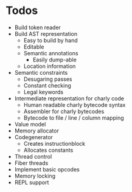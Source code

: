 # Todos

- Build token reader
- Build AST representation
  - Easy to build by hand
  - Editable
  - Semantic annotations
    - Easily dump-able
  - Location information
- Semantic constraints
  - Desugaring passes
  - Constant checking
  - Legal keywords
- Intermediate representation for charly code
  - Human readable charly bytecode syntax
  - Assembler for charly bytecodes
  - Bytecode to file / line / column mapping
- Value model
- Memory allocator
- Codegenerator
  - Creates instructionblock
  - Allocates constants
- Thread control
- Fiber threads
- Implement basic opcodes
- Memory locking
- REPL support
